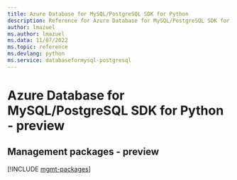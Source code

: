 ```yaml
---
title: Azure Database for MySQL/PostgreSQL SDK for Python
description: Reference for Azure Database for MySQL/PostgreSQL SDK for Python
author: lmazuel
ms.author: lmazuel
ms.data: 11/07/2022
ms.topic: reference
ms.devlang: python
ms.service: databaseformysql-postgresql
---
```

# Azure Database for MySQL/PostgreSQL SDK for Python - preview

## Management packages - preview
[!INCLUDE [mgmt-packages](database-for-mysql-postgresql-mgmt-index.md)]
